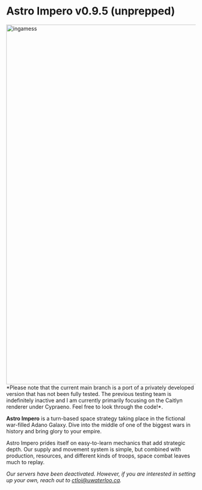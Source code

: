 # Astro Impero v0.9.5 (unprepped)
<img width="955" alt="ingamess" src="https://github.com/connortbot/AstroImpero/assets/25397938/000d1784-0cca-4196-b548-bdf9dfb9ee38">
*Please note that the current main branch is a port of a privately developed version that has not been fully tested. The previous testing team is indefinitely inactive and I am currently primarily focusing on the Caitlyn renderer under Cypraeno. Feel free to look through the code!*.

**Astro Impero** is a turn-based space strategy taking place in the fictional war-filled Adano Galaxy. Dive into the middle of one of the biggest wars in history and bring glory to your empire.

Astro Impero prides itself on easy-to-learn mechanics that add strategic depth. Our supply and movement system is simple, but combined with production, resources, and different kinds of troops, space combat leaves much to replay.

*Our servers have been deactivated. However, if you are interested in setting up your own, reach out to ctloi@uwaterloo.ca.*

